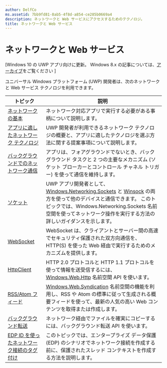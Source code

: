 ```yaml
---
author: DelfCo
ms.assetid: 7bb9fd81-8ab5-4f8d-a854-ce285b0669a4
description: ネットワークと Web サービスにアクセスするためのテクノロジ。
title: ネットワークと Web サービス
---
```


# ネットワークと Web サービス

\[Windows 10 の UWP アプリ向けに更新。 Windows 8.x の記事については、[アーカイブ](http://go.microsoft.com/fwlink/p/?linkid=619132)をご覧ください \]

ユニバーサル Windows プラットフォーム (UWP) 開発者は、次のネットワークと Web サービス テクノロジを利用できます。

| トピック                                                                                   | 説明                                                                      |
|-----------------------------------------------------------------------------------------|----------------------------------------------------------------------------------|
| [ネットワークの基本](networking-basics.md)                                               | ネットワーク対応アプリで実行する必要がある事柄について説明します。                     |
| [アプリに適したネットワーク テクノロジ](which-networking-technology.md)                          | UWP 開発者が利用できるネットワーク テクノロジの概要と、アプリに適したテクノロジを選ぶ方法に関する提案事項について説明します。               |
| [バックグラウンドでのネットワーク通信](network-communications-in-the-background.md) | アプリは、フォアグラウンドでないとき、バックグラウンド タスクと 2 つの主要なメカニズム (ソケット ブローカーとコントロール チャネル トリガー) を使って通信を維持します。                  |
| [ソケット](sockets.md)                                                                   | UWP アプリ開発者として、[Windows.Networking.Sockets](https://msdn.microsoft.com/en-us/library/windows/apps/xaml/windows.networking.sockets.aspx) と [Winsock](https://msdn.microsoft.com/library/windows/desktop/ms737523) の両方を使って他のデバイスと通信できます。 このトピックでは、Windows.Networking.Sockets 名前空間を使ってネットワーク操作を実行する方法の詳しいガイダンスを示します。 |
| [WebSocket](websockets.md)                                                             | WebSocket は、クライアントとサーバー間の高速でセキュリティ保護された双方向通信を、HTTP(S) を使った Web 経由で実行するためのメカニズムを提供します。                 |
| [HttpClient](httpclient.md)                                                             | HTTP 2.0 プロトコルと HTTP 1.1 プロトコルを使って情報を送受信するには、[Windows.Web.Http](https://msdn.microsoft.com/library/windows/apps/dn279692) 名前空間 API を使います。             |
| [RSS/Atom フィード](web-feeds.md)                                                          | [Windows.Web.Syndication](https://msdn.microsoft.com/library/windows/apps/br243632) 名前空間の機能を利用し、RSS や Atom の標準に従って生成される概要フィードを使って、最新の人気の高い Web コンテンツを取得または作成します。                   |
| [バックグラウンド転送](background-transfers.md)                                         | ネットワーク経由でファイルを確実にコピーするには、バックグラウンド転送 API を使います。           |
| [EDP ID を使ったネットワーク接続のタグ付け](tagging_network_connections_with_edp_identity.md) | このトピックでは、エンタープライズ データ保護 (EDP) のシナリオでネットワーク接続を作成する前に、保護されたスレッド コンテキストを作成する方法を説明します。 |


<!--HONumber=May16_HO2-->


